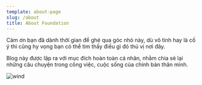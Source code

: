```yaml
---
template: about-page
slug: /about
title: About Foundation
---
```

Cảm ơn bạn đã dành thời gian để ghé qua góc nhỏ này, dù vô tình hay là cố ý thì cũng hy vọng bạn có thể tìm thấy điều gì đó thú vị nơi đây.

Blog này được lập ra với mục đích hoàn toàn cá nhân, nhằm chia sẻ lại những câu chuyện trong công việc, cuộc sống của chính bản thân mình.

![wind](/assets/picsart_06-26-12.30.37.jpg "wind")